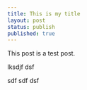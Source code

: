 ```yaml
---
title: This is my title
layout: post
status: publish
published: true
---
```


This post is a test post.

lksdjf
dsf

sdf
sdf
dsf

